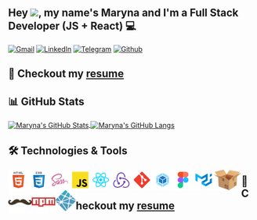 ## Hey <img src="https://media.giphy.com/media/hvRJCLFzcasrR4ia7z/giphy.gif" width="25">, my name's Maryna and I'm a Full Stack Developer (JS + React) :computer:

<a href="mailto:marina.skrypnyk@gmail.com" rel="noopener noreferrer" target="_blank"><img alt="Gmail" src="https://img.shields.io/badge/Gmail-D14836?&logo=gmail&logoColor=white" /></a>
<a href="https://www.linkedin.com/in/maryna-skrypnyk/" rel="noopener noreferrer" target="_blank"><img alt="LinkedIn" src="https://img.shields.io/badge/linkedin-0077B5?&logo=linkedin&logoColor=white" /></a> 
<a href="https://t.me/maryna_skrypnyk" rel="noopener noreferrer" target="_blank"><img alt="Telegram" src="https://img.shields.io/badge/Telegram-0088CC?logo=telegram&logoColor=white" /></a>
<a href="https://github.com/Maryna-Skrypnyk" rel="noopener noreferrer" target="_blank"><img alt="Github" src="https://img.shields.io/badge/GitHub-333?logo=github&logoColor=white" /></a>

## 📝 Checkout my [resume](https://maryna-skrypnyk.github.io/my-cv/)

## 📊 GitHub Stats
<a href="https://github.com/Maryna-Skrypnyk/Maryna-Skrypnyk">
  <img align="center" src="https://github-readme-stats.vercel.app/api/top-langs/?username=Maryna-Skrypnyk&title_color=ffffff&show_icons=true&text_color=c9cacc&icon_color=2bbc8a&bg_color=1d1f21&langs_count=3" alt="Maryna's GitHub Stats" />
</a>
<a href="https://github.com/Maryna-Skrypnyk/Maryna-Skrypnyk">
  <img align="center" src="https://github-readme-stats.vercel.app/api?username=Maryna-Skrypnyk&include_all_commits=true&title_color=ffffff&show_icons=true&icon_color=ffffff&line_height=27&theme=tokyonight" alt="Maryna's GitHub Langs" />
</a>

## 🛠️ Technologies & Tools
<a href="https://en.wikipedia.org/wiki/HTML" target="_blank"> <img align="left" src="https://raw.githubusercontent.com/Maryna-Skrypnyk/readme-icons/main/language_and_tools/square/html/html.svg" alt="html" height='42px' /></a>
<a href="https://en.wikipedia.org/wiki/CSS" target="_blank"> <img align="left" src="https://raw.githubusercontent.com/Maryna-Skrypnyk/readme-icons/main/language_and_tools/square/css/css.svg" alt="css" height='42px' /></a>
<a href="https://sass-lang.com/" target="_blank"> <img align="left" src="https://raw.githubusercontent.com/Maryna-Skrypnyk/readme-icons/main/language_and_tools/square/sass/sass.svg" alt="sass" height='42px' /></a>
<a href="https://developer.mozilla.org/en-US/docs/Web/JavaScript" target="_blank"> <img align="left" src="https://raw.githubusercontent.com/Maryna-Skrypnyk/readme-icons/main/language_and_tools/square/javascript/javascript.svg" alt="JavaScript" height ="42px" /></a>
<a href="https://reactjs.org/" target="_blank"> <img align="left" src="https://raw.githubusercontent.com/Maryna-Skrypnyk/readme-icons/main/language_and_tools/square/react/react.svg" alt="React" height ="42px" /></a>
<a href="https://redux.js.org/" target="_blank"> <img align="left" src="https://raw.githubusercontent.com/Maryna-Skrypnyk/readme-icons/main/language_and_tools/square/redux/redux.svg" alt="Redux" height='42px' /></a>
<a href="https://git-scm.com/" target="_blank"> <img img align="left" src="https://raw.githubusercontent.com/Maryna-Skrypnyk/readme-icons/main/language_and_tools/square/git-scm/git-scm.svg" align="left" alt="git" height='42px' /></a>
<a href="https://webpack.js.org" target="_blank"><img align="left" src="https://raw.githubusercontent.com/Maryna-Skrypnyk/readme-icons/main/language_and_tools/square/webpack/webpack.svg" alt="webpack" height ="42px" /></a>
<a href="https://www.figma.com/" target="_blank"> <img align="left" src="https://raw.githubusercontent.com/Maryna-Skrypnyk/readme-icons/main/language_and_tools/square/figma/figma.svg" alt="figma" height='42px' /></a>
<a href="https://material-ui.com/" target="_blank"> <img align="left" src="https://raw.githubusercontent.com/Maryna-Skrypnyk/readme-icons/main/language_and_tools/square/material-ui/material-ui.svg" alt="material-ui" height='42px' /></a>
<a href="https://parceljs.org/" target="_blank"> <img align="left" src="https://raw.githubusercontent.com/Maryna-Skrypnyk/readme-icons/main/language_and_tools/square/parcel/parcel.svg" alt="parcel" height='42px' /> </a>
<a href="https://handlebarsjs.com/" target="_blank"> <img align="left" src="https://raw.githubusercontent.com/Maryna-Skrypnyk/readme-icons/main/language_and_tools/square/handlebars/handlebars-01.svg" alt="handlebars" height='48px' /></a>
<a href="https://www.npmjs.com/" target="_blank"> <img align="left" src="https://raw.githubusercontent.com/Maryna-Skrypnyk/readme-icons/main/language_and_tools/square/npm/npm.svg" alt="npm" height='48px' /></a>
<a href="https://www.netlify.com/" target="_blank"> <img align="left" src="https://raw.githubusercontent.com/Maryna-Skrypnyk/readme-icons/main/language_and_tools/square/netlify/netlify.svg" alt="netlify" height='42px' /></a>         
       
## 📝 Checkout my [resume](https://maryna-skrypnyk.github.io/my-cv/ "Resume")
